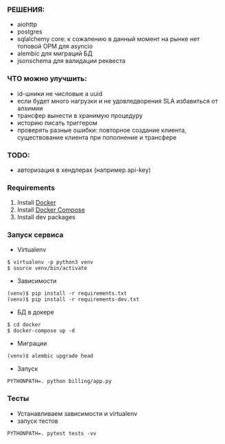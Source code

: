 ### РЕШЕНИЯ:
- aiohttp
- postgres
- sqlalchemy core: к сожалению в данный момент на рынке нет топовой ОРМ для asyncio
- alembic для миграций БД
- jsonschema для валидации реквеста

### ЧТО можно улучшить:
- id-шники не числовые а uuid
- если будет много нагрузки и не удовледворения SLA избавиться от алхимии
- трансфер вынести в хранимую процедуру
- историю писать триггером
- проверять разные ошибки: повторное создание клиента, существование клиента при пополнение и трансфере

### TODO:
- авторизация в хендлерах (например api-key)

### Requirements
1. Install [Docker](https://www.docker.com/community-edition#/download)
2. Install [Docker Compose](https://docs.docker.com/compose/install/)
3. Install dev packages


### Запуск сервиса
 - Virtualenv

```console
$ virtualenv -p python3 venv
$ source venv/bin/activate
```

 - Зависимости
```console
(venv)$ pip install -r requirements.txt
(venv)$ pip install -r requirements-dev.txt
```

 - БД в докере
```console
$ cd docker
$ docker-compose up -d
```

 - Миграции
```console
(venv)$ alembic upgrade head
```

 - Запуск
```console
PYTHONPATH=. python billing/app.py
```

### Тесты
 - Устанавливаем зависимости и virtualenv
 - запуск тестов
```console
PYTHONPATH=. pytest tests -vv
```
